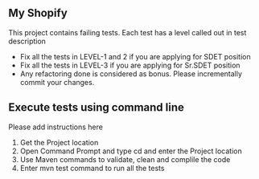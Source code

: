 ## My Shopify

This project contains failing tests. Each test has a level called out in test description

+ Fix all the tests in LEVEL-1 and 2 if you are applying for SDET position
+ Fix all the tests in LEVEL-3 if you are applying for Sr.SDET position
+ Any refactoring done is considered as bonus. Please incrementally commit your changes.

## Execute tests using command line

Please add instructions here
1. Get the Project location
2. Open Command Prompt and type cd and enter the Project location
3. Use Maven commands to validate, clean and complile the code
4. Enter mvn test command to run all the tests
